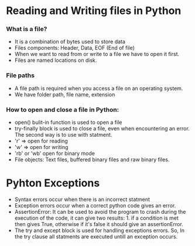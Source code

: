 # Reading and Writing files in Python

### What is a file?
- It is a combination of bytes used to store data
- Files components: Header, Data, EOF (End of file)
- When we want to read from or write to a file we have to open it first.
- Files are named locations on disk.

### File paths

- A file path is required when you access a file on an operating system.
- We have folder path, file name, extension


### How to open and close a file in Python:

- open() bulit-in function is used to open a file
- try-finally block is used to close a file, even when encountering an error. The second way is to use with statment.
- 'r' => open for reading
- 'w' => open for writing 
- 'rb' or 'wb' open for binary mode
- File objects: Text files, buffered binary files and raw binary files.

# Pyhton Exceptions 

- Syntax errors occur when there is an incorrect statment
- Exception errors occur when a correct python code gives an error.
- AssertionError: It can be used to avoid the program to crash during the execution of the code, it can give two results: 1. if a condition is met then gives True, otherwise if it's false it should give an assertionError.
- The try and except block is used for handling exceptions errors. So, In the try clause all statments are executed untill an exception occurs.

